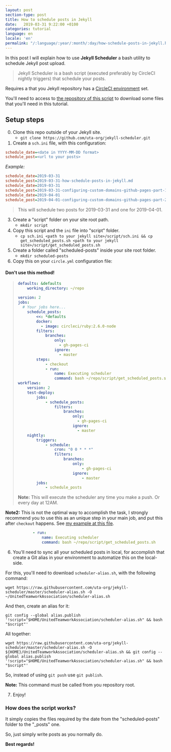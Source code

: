 ```yaml
---
layout: post
section-type: post
title: How to schedule posts in Jekyll 
date:   2019-03-31 9:22:00 +0100
categories: tutorial
language: en
locale: 'en'
permalink: "/:language/:year/:month/:day/how-schedule-posts-in-jekyll.html"
---
```


In this post I will explain how to use **Jekyll Scheduler** a bash utility to schedule Jekyll post upload.

> Jekyll Scheduler is a bash script (executed preferably by CircleCI nightly triggers) that schedule your posts.

Requires a that you Jekyll repository has a [CircleCI environment](https://z3nth10n.net/en/2019/03/20/jekyll-plugin-issue-with-github-pages) set.

You'll need to access to [the repository of this script](https://github.com/uta-org/jekyll-scheduler) to download some files that you'll need in this tutorial.

## Setup steps

0. Clone this repo outside of your Jekyll site.
	- `git clone https://github.com/uta-org/jekyll-scheduler.git`
1. Create a `sch.ini` file, with this configuration:

```ini
schedule_date=<date in YYYY-MM-DD format>
schedule_post=<url to your posts>
```

*Example:*

```ini
schedule_date=2019-03-31
schedule_post=2019-03-31-how-schedule-posts-in-jekyll.md
schedule_date=2019-03-31
schedule_post=2019-03-31-configuring-custom-domains-github-pages-part-1.md
schedule_date=2019-04-01
schedule_post=2019-04-01-configuring-custom-domains-github-pages-part-2.md
```

> This will schedule two posts for 2019-03-31 and one for 2019-04-01.

3. Create a "script" folder on your site root path.
	- `mkdir script`
2. Copy this script and the `ini` file into "script" folder.
	- `cp sch.ini <path to your jekyll site>/script/sch.ini && cp get_scheduled_posts.sh <path to your jekyll site>/script/get_scheduled_posts.sh`
4. Create a folder called "scheduled-posts" inside your site root folder.
	- `mkdir scheduled-posts`
5. Copy this on your `circle.yml` configuration file:

#### Don't use this method!

> ```yaml
> defaults: &defaults
>     working_directory: ~/repo
>     
> version: 2
> jobs:
>   # Your jobs here... 
>     schedule_posts:
>         <<: *defaults
>         docker:
>           - image: circleci/ruby:2.6.0-node
>         filters:
>             branches:
>                 only:
>                   - gh-pages-ci
>                 ignore:
>                   - master
>         steps:
>             - checkout 
>             - run:
>                 name: Executing scheduler
>                 command: bash ~/repo/script/get_scheduled_posts.sh
> workflows:
>     version: 2
>     test-deploy:
>         jobs:
>             - schedule_posts:
>                 filters:
>                     branches:
>                         only:
>                           - gh-pages-ci
>                         ignore:
>                           - master              
>     nightly:
>         triggers:
>             - schedule:
>                 cron: "0 0 * * *"
>                 filters:
>                     branches:
>                         only:
>                             - gh-pages-ci
>                         ignore:
>                             - master
>         jobs:
>             - schedule_posts
> ```
>
> **Note:** This will execute the scheduler any time you make a push. Or every day at 12AM.

**Note2:** This is not the optimal way to accomplish the task, I strongly recommend you to use this as an unique step in your main job, and put this after `checkout` happens. See [my example at this file](https://github.com/z3nth10n/z3nth10n.github.io/blob/4500f380cd722a25e83108d5335edb87a9a3274e/circle.yml#L23).

```yaml
            - run:
                name: Executing scheduler
                command: bash ~/repo/script/get_scheduled_posts.sh
```

6. You'll need to sync all your scheduled posts in local, for accomplish that create a Git alias in your environment to automatize this on the local-side.

For this, you'll need to download `scheduler-alias.sh`, with the following command:

`wget https://raw.githubusercontent.com/uta-org/jekyll-scheduler/master/scheduler-alias.sh -O ~/UnitedTeamworkAssociation/scheduler-alias.sh`

And then, create an alias for it:

`git config --global alias.publish '!script="$HOME/UnitedTeamworkAssociation/scheduler-alias.sh" && bash "$script"'`

All together:

`wget https://raw.githubusercontent.com/uta-org/jekyll-scheduler/master/scheduler-alias.sh -O ${HOME}/UnitedTeamworkAssociation/scheduler-alias.sh && git config --global alias.publish '!script="$HOME/UnitedTeamworkAssociation/scheduler-alias.sh" && bash "$script"'`

So, instead of using `git push` use `git publish`.

**Note:** This command must be called from you repository root.

7. Enjoy!

### How does the script works?

It simply copies the files required by the date from the "scheduled-posts" folder to the "_posts" one.

So, just simply write posts as you normally do.

**Best regards!**